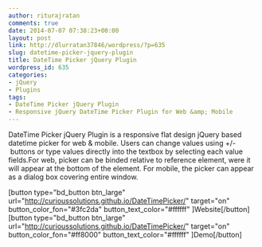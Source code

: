 ```yaml
---
author: riturajratan
comments: true
date: 2014-07-07 07:38:23+00:00
layout: post
link: http://dlurratan37846/wordpress/?p=635
slug: datetime-picker-jquery-plugin
title: DateTime Picker jQuery Plugin
wordpress_id: 635
categories:
- jQuery
- Plugins
tags:
- DateTime Picker jQuery Plugin
- Responsive jQuery DateTime Picker Plugin for Web &amp; Mobile
---
```


DateTime Picker jQuery Plugin is a responsive flat design jQuery based datetime picker for web & mobile. Users can change values using +/- buttons or type values directly into the textbox by selecting each value fields.For web, picker can be binded relative to reference element, were it will appear at the bottom of the element. For mobile, the picker can appear as a dialog box covering entire window.

[button type="bd_button btn_large" url="http://curioussolutions.github.io/DateTimePicker/" target="on" button_color_fon="#3fc2da" button_text_color="#ffffff" ]Website[/button]  [button type="bd_button btn_large" url="http://curioussolutions.github.io/DateTimePicker/" target="on" button_color_fon="#ff8000" button_text_color="#ffffff" ]Demo[/button]
